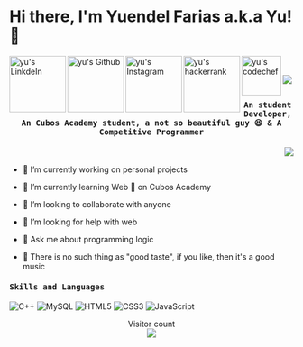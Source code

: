 # Hi there, I'm Yuendel Farias a.k.a Yu! 👋

<a href="https://www.linkedin.com/in/yuendel-farias-ab6809142/">
  <img align="left" alt="yu's LinkdeIn" width="100px" src="https://img.shields.io/badge/Linkedin-0A66C2?style=for-the-badge&logo=Linkedin&logoColor=white" />
</a>
<a href="https://github.com/Yuendel">
  <img align="left" alt="yu's Github" width="100px" src="https://img.shields.io/badge/Github-181717?style=for-the-badge&logo=Github&logoColor=white" />
</a>
<a href="https://www.instagram.com/yuendel_farias/">
  <img align="left" alt="yu's Instagram" width="100px" src="https://img.shields.io/badge/Instagram-E4405F?style=for-the-badge&logo=instagram&logoColor=white" />
</a>
<a href="https://www.hackerrank.com/yuendel_fb">
  <img align="left" alt="yu's hackerrank" width="100px" src="https://img.shields.io/badge/HackerRank-2EC866?style=for-the-badge&logo=HackerRank&logoColor=black" />
</a>
<a href="mailto:yuendel.fb@hotmail.com">
  <img align="left" alt="yu's codechef" width="70px" src="https://img.shields.io/badge/Gmail-EA4335?style=for-the-badge&logo=Gmail&logoColor=white" />
</a>

<br><br>
<img align="center" src="https://user-images.githubusercontent.com/69279746/111102510-02ae5700-852b-11eb-97b9-7c21e8f01b34.jpg" />


## <p align="center"><h4 align="center"><samp> An student Developer, An Cubos Academy student, a not so beautiful guy :laughing:  & A Competitive Programmer </samp></h4></p>

<div>
  
  <img align="right" src="https://user-images.githubusercontent.com/69279746/111104880-6e46f300-8530-11eb-882e-c5ebe1976d6f.gif" />

<br>
  
- 🔭  I’m currently working on personal projects
- 🌱 I’m currently learning Web :trident: on Cubos Academy
- 👯 I’m looking to collaborate with anyone
- 🤔 I’m looking for help with web
- 💬 Ask me about programming logic
- :musical_note: There is no such thing as "good taste", if you like, then it's a good music

  </div>
  
<h4><b><samp>Skills and Languages</samp></b></h4>


![C++](https://img.shields.io/badge/C++-00599C?style=flat-square&logo=c%2B%2B&logoColor=white)
![MySQL](https://img.shields.io/badge/MySQL-4479A1?style=flat-square&logo=MySQL&logoColor=white)
![HTML5](https://img.shields.io/badge/HTML5-E34F26?style=flat-square&logo=HTML5&logoColor=white)
![CSS3](https://img.shields.io/badge/CSS3-1572B6?style=flat-square&logo=CSS3&logoColor=white)
![JavaScript](https://img.shields.io/badge/JavaScript-013243?style=flat-square&logo=JavaScript&logoColor=white)



<p align="center"> 
  Visitor count<br>
  <img src="https://profile-counter.glitch.me/Yuendel/count.svg" />
</p>
